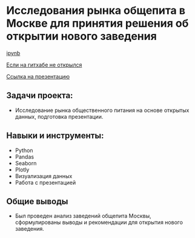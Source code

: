 # Исследования рынка общепита в Москве для принятия решения об открытии нового заведения
[ipynb](https://github.com/Vladislav-Puzyrev-0/Analyze-catering/blob/main/Исследования%20рынка%20общепита%20в%20Москве%20для%20принятия%20решения%20об.ipynb) 

[Если на гитхабе не открылся](https://colab.research.google.com/drive/1RsCP06NzX_VxD9bK86NgsTmKBHBDHQuJ?usp=sharing)

[Ссылка на презентацию](https://disk.yandex.ru/i/CdM0013EqOCp1Q)

## Задачи проекта:
- Исследование рынка общественного питания на основе открытых данных, подготовка презентации.

## Навыки и инструменты:
- Python
- Pandas
- Seaborn
- Plotly
- Визуализация данных
- Работа с презентацией

## Общие выводы
- Был проведен анализ заведений общепита Москвы, сформулированы выводы и рекомендации для открытия нового заведения.
